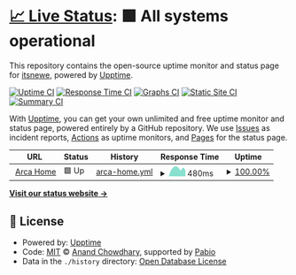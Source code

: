 # [📈 Live Status](https://status.arcafin.fr): <!--live status--> **🟩 All systems operational**

This repository contains the open-source uptime monitor and status page for [itsnewe](https://status.arcafin.fr), powered by [Upptime](https://github.com/upptime/upptime).

[![Uptime CI](https://github.com/itsnewe/arca-monitor/workflows/Uptime%20CI/badge.svg)](https://github.com/itsnewe/arca-monitor/actions?query=workflow%3A%22Uptime+CI%22)
[![Response Time CI](https://github.com/itsnewe/arca-monitor/workflows/Response%20Time%20CI/badge.svg)](https://github.com/itsnewe/arca-monitor/actions?query=workflow%3A%22Response+Time+CI%22)
[![Graphs CI](https://github.com/itsnewe/arca-monitor/workflows/Graphs%20CI/badge.svg)](https://github.com/itsnewe/arca-monitor/actions?query=workflow%3A%22Graphs+CI%22)
[![Static Site CI](https://github.com/itsnewe/arca-monitor/workflows/Static%20Site%20CI/badge.svg)](https://github.com/itsnewe/arca-monitor/actions?query=workflow%3A%22Static+Site+CI%22)
[![Summary CI](https://github.com/itsnewe/arca-monitor/workflows/Summary%20CI/badge.svg)](https://github.com/itsnewe/arca-monitor/actions?query=workflow%3A%22Summary+CI%22)

With [Upptime](https://upptime.js.org), you can get your own unlimited and free uptime monitor and status page, powered entirely by a GitHub repository. We use [Issues](https://github.com/itsnewe/arca-monitor/issues) as incident reports, [Actions](https://github.com/itsnewe/arca-monitor/actions) as uptime monitors, and [Pages](https://status.arcafin.fr) for the status page.

<!--start: status pages-->
<!-- This summary is generated by Upptime (https://github.com/upptime/upptime) -->
<!-- Do not edit this manually, your changes will be overwritten -->
<!-- prettier-ignore -->
| URL | Status | History | Response Time | Uptime |
| --- | ------ | ------- | ------------- | ------ |
| <img alt="" src="https://icons.duckduckgo.com/ip3/arcafin.fr.ico" height="13"> [Arca Home](https://arcafin.fr) | 🟩 Up | [arca-home.yml](https://github.com/ItsNewe/arca-monitor/commits/HEAD/history/arca-home.yml) | <details><summary><img alt="Response time graph" src="./graphs/arca-home/response-time-week.png" height="20"> 480ms</summary><br><a href="https://status.arcafin.fr/history/arca-home"><img alt="Response time 496" src="https://img.shields.io/endpoint?url=https%3A%2F%2Fraw.githubusercontent.com%2FItsNewe%2Farca-monitor%2FHEAD%2Fapi%2Farca-home%2Fresponse-time.json"></a><br><a href="https://status.arcafin.fr/history/arca-home"><img alt="24-hour response time 367" src="https://img.shields.io/endpoint?url=https%3A%2F%2Fraw.githubusercontent.com%2FItsNewe%2Farca-monitor%2FHEAD%2Fapi%2Farca-home%2Fresponse-time-day.json"></a><br><a href="https://status.arcafin.fr/history/arca-home"><img alt="7-day response time 480" src="https://img.shields.io/endpoint?url=https%3A%2F%2Fraw.githubusercontent.com%2FItsNewe%2Farca-monitor%2FHEAD%2Fapi%2Farca-home%2Fresponse-time-week.json"></a><br><a href="https://status.arcafin.fr/history/arca-home"><img alt="30-day response time 496" src="https://img.shields.io/endpoint?url=https%3A%2F%2Fraw.githubusercontent.com%2FItsNewe%2Farca-monitor%2FHEAD%2Fapi%2Farca-home%2Fresponse-time-month.json"></a><br><a href="https://status.arcafin.fr/history/arca-home"><img alt="1-year response time 496" src="https://img.shields.io/endpoint?url=https%3A%2F%2Fraw.githubusercontent.com%2FItsNewe%2Farca-monitor%2FHEAD%2Fapi%2Farca-home%2Fresponse-time-year.json"></a></details> | <details><summary><a href="https://status.arcafin.fr/history/arca-home">100.00%</a></summary><a href="https://status.arcafin.fr/history/arca-home"><img alt="All-time uptime 100.00%" src="https://img.shields.io/endpoint?url=https%3A%2F%2Fraw.githubusercontent.com%2FItsNewe%2Farca-monitor%2FHEAD%2Fapi%2Farca-home%2Fuptime.json"></a><br><a href="https://status.arcafin.fr/history/arca-home"><img alt="24-hour uptime 100.00%" src="https://img.shields.io/endpoint?url=https%3A%2F%2Fraw.githubusercontent.com%2FItsNewe%2Farca-monitor%2FHEAD%2Fapi%2Farca-home%2Fuptime-day.json"></a><br><a href="https://status.arcafin.fr/history/arca-home"><img alt="7-day uptime 100.00%" src="https://img.shields.io/endpoint?url=https%3A%2F%2Fraw.githubusercontent.com%2FItsNewe%2Farca-monitor%2FHEAD%2Fapi%2Farca-home%2Fuptime-week.json"></a><br><a href="https://status.arcafin.fr/history/arca-home"><img alt="30-day uptime 100.00%" src="https://img.shields.io/endpoint?url=https%3A%2F%2Fraw.githubusercontent.com%2FItsNewe%2Farca-monitor%2FHEAD%2Fapi%2Farca-home%2Fuptime-month.json"></a><br><a href="https://status.arcafin.fr/history/arca-home"><img alt="1-year uptime 100.00%" src="https://img.shields.io/endpoint?url=https%3A%2F%2Fraw.githubusercontent.com%2FItsNewe%2Farca-monitor%2FHEAD%2Fapi%2Farca-home%2Fuptime-year.json"></a></details>

<!--end: status pages-->

[**Visit our status website →**](https://status.arcafin.fr)

## 📄 License

- Powered by: [Upptime](https://github.com/upptime/upptime)
- Code: [MIT](./LICENSE) © [Anand Chowdhary](https://anandchowdhary.com), supported by [Pabio](https://pabio.com)
- Data in the `./history` directory: [Open Database License](https://opendatacommons.org/licenses/odbl/1-0/)

